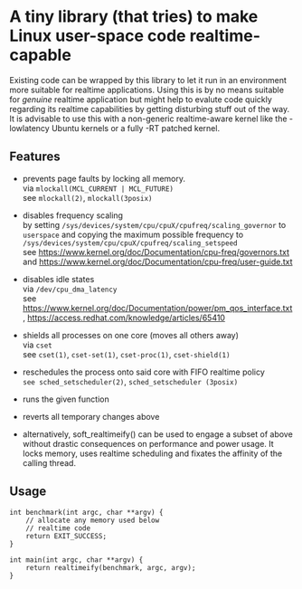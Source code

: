 # A tiny library (that tries) to make Linux user-space code realtime-capable

Existing code can be wrapped by this library to let it run in an environment more suitable for realtime applications. Using this is by no means suitable for *genuine* realtime application but might help to evalute code quickly regarding its realtime capabilities by getting disturbing stuff out of the way. It is advisable to use this with a non-generic realtime-aware kernel like the -lowlatency Ubuntu kernels or a fully -RT patched kernel.

## Features
* prevents page faults by locking all memory.  
  via ```mlockall(MCL_CURRENT | MCL_FUTURE)```  
  see ```mlockall(2)```, ```mlockall(3posix)```

* disables frequency scaling  
  by setting ```/sys/devices/system/cpu/cpuX/cpufreq/scaling_governor``` to ```userspace``` and copying the maximum possible frequency to ```/sys/devices/system/cpu/cpuX/cpufreq/scaling_setspeed```  
  see https://www.kernel.org/doc/Documentation/cpu-freq/governors.txt and https://www.kernel.org/doc/Documentation/cpu-freq/user-guide.txt

* disables idle states  
  via ```/dev/cpu_dma_latency```  
  see https://www.kernel.org/doc/Documentation/power/pm_qos_interface.txt, https://access.redhat.com/knowledge/articles/65410

* shields all processes on one core (moves all others away)  
  via ```cset```  
  see ```cset(1)```, ```cset-set(1)```, ```cset-proc(1)```, ```cset-shield(1)```

* reschedules the process onto said core with FIFO realtime policy  
  ```see sched_setscheduler(2)```, ```sched_setscheduler (3posix)```
  
* runs the given function

* reverts all temporary changes above

* alternatively, soft_realtimeify() can be used to engage a subset of above without drastic consequences on performance and power usage. It locks memory, uses realtime scheduling and fixates the affinity of the calling thread.

## Usage
	int benchmark(int argc, char **argv) {
		// allocate any memory used below
		// realtime code
		return EXIT_SUCCESS;
	}
	
	int main(int argc, char **argv) {
		return realtimeify(benchmark, argc, argv);
	}
